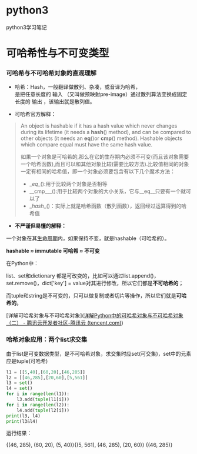 # python3
python3学习笔记

# 可哈希性与不可变类型



### 可哈希与不可哈希对象的直观理解

* 哈希：Hash，一般翻译做散列、杂凑，或音译为哈希，  
是把任意长度的 输入 （又叫做预映射pre-image）通过散列算法变换成固定长度的 输出 ，该输出就是散列值。  

* 可哈希官方解释：  

>An object is hashable if it has a hash value which never changes during its lifetime (it needs a __hash__() method), and can be compared to other objects (it needs an __eq__()or __cmp__() method). Hashable objects which compare equal must have the same hash value.
>
>如果一个对象是可哈希的,那么在它的生存期内必须不可变(而且该对象需要一个哈希函数),而且可以和其他对象比较(需要比较方法).比较值相同的对象一定有相同的哈希值，即一个对象必须要包含有以下几个魔术方法：
>
>- \__eq__():用于比较两个对象是否相等
>- \_\_cmp_\_\_():用于比较两个对象的大小关系，它与\_\_eq\_\_只要有一个就可以了
>- \__hash__()：实际上就是哈希函数（散列函数），返回经过运算得到的哈希值

* **不严谨但易懂的解释：**

一个对象在其[生命周期](https://so.csdn.net/so/search?q=生命周期&spm=1001.2101.3001.7020)内，如果保持不变，就是hashable（可哈希的）。

**hashable ≈ immutable   可哈希 ≈ 不可变**

在Python中：

list、set和dictionary 都是可改变的，比如可以通过list.append()，set.remove()，dict['key'] = value对其进行修改，所以它们都是**不可哈希的**；

而tuple和string是不可变的，只可以做复制或者切片等操作，所以它们就是**可哈希的**。



[详解可哈希对象与不可哈希对象]([详解Python中的可哈希对象与不可哈希对象（二） - 腾讯云开发者社区-腾讯云 (tencent.com)](https://cloud.tencent.com/developer/article/1534815))



### 哈希对象应用：两个list求交集



由于list是可变数据类型，是不可哈希对象，求交集时应set(可交集)，set中的元素应是tuple(可哈希)



```python
l1 = [[5,40],[60,20],[46,285]]
l2 = [[46,285],[20,60],[5,561]]
l3 = set()
l4 = set()
for i in range(len(l1)):
    l3.add(tuple(l1[i]))
for i in range(len(l2)):
    l4.add(tuple(l2[i]))
print(l3, l4)
print(l3&l4)
```

运行结果：

{(46, 285), (60, 20), (5, 40)}{(5, 561), (46, 285), (20, 60)}
{(46, 285)}